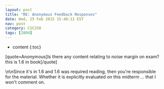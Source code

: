 ```yaml
---
layout: post
title: "RE: Anonymous Feedback Responses"
date: Wed, 25 Feb 2015 15:40:12 EST
nav: post
category: CSC258
tags: [2804]
---
```


* content
{:toc}

[quote=Anonymous]Is there any content relating to noise margin on exam? this is 1.6 in book[/quote]
<!-- more -->
<p>\n\nSince it's in 1.6 and 1.6 was required reading, then you're responsible for the material. Whether it is explicitly evaluated on this midterm ... that I won't comment on.</p>
